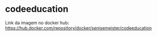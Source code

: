 # codeeducation
Link da imagem no docker hub:
https://hub.docker.com/repository/docker/senisemeister/codeeducation
